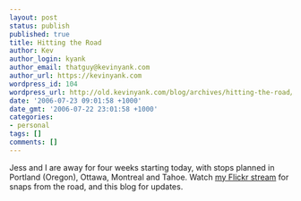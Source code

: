 ```yaml
---
layout: post
status: publish
published: true
title: Hitting the Road
author: Kev
author_login: kyank
author_email: thatguy@kevinyank.com
author_url: https://kevinyank.com
wordpress_id: 104
wordpress_url: http://old.kevinyank.com/blog/archives/hitting-the-road/
date: '2006-07-23 09:01:58 +1000'
date_gmt: '2006-07-22 23:01:58 +1000'
categories:
- personal
tags: []
comments: []
---
```

<p>Jess and I are away for four weeks starting today, with stops planned in Portland (Oregon), Ottawa, Montreal and Tahoe. Watch <a href="http://flickr.com/photos/sentience/">my Flickr stream</a> for snaps from the road, and this blog for updates.</p>

